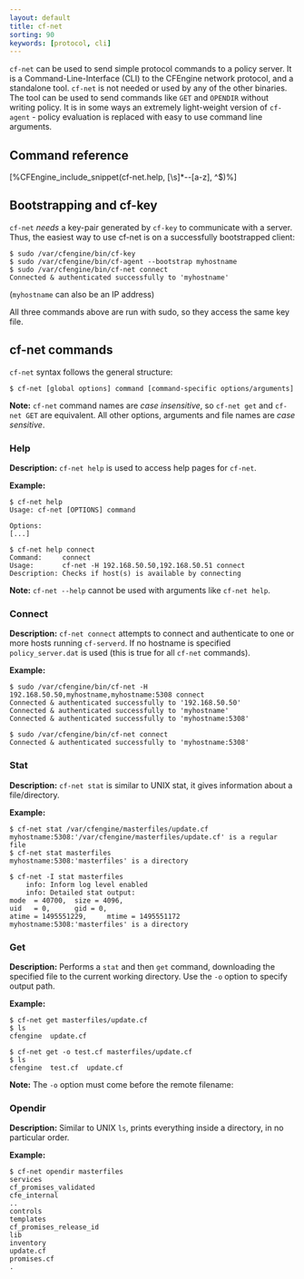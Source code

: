 ```yaml
---
layout: default
title: cf-net
sorting: 90
keywords: [protocol, cli]
---
```


`cf-net` can be used to send simple protocol commands to a policy server.
It is a Command-Line-Interface (CLI) to the CFEngine network protocol, and a standalone tool.
`cf-net` is not needed or used by any of the other binaries.
The tool can be used to send commands like `GET` and `OPENDIR` without writing policy.
It is in some ways an extremely light-weight version of `cf-agent` - policy evaluation is replaced with easy to use command line arguments.

## Command reference

[%CFEngine_include_snippet(cf-net.help, [\s]*--[a-z], ^$)%]

<!-- ** <- Terminate syntax highlighting of weird regex -->

## Bootstrapping and cf-key

`cf-net` *needs* a key-pair generated by `cf-key` to communicate with a server.
Thus, the easiest way to use cf-net is on a successfully bootstrapped client:

```console
$ sudo /var/cfengine/bin/cf-key
$ sudo /var/cfengine/bin/cf-agent --bootstrap myhostname
$ sudo /var/cfengine/bin/cf-net connect
Connected & authenticated successfully to 'myhostname'
```

(`myhostname` can also be an IP address)

All three commands above are run with sudo, so they access the same key file.

## cf-net commands
`cf-net` syntax follows the general structure:

```console
$ cf-net [global options] command [command-specific options/arguments]
```

**Note:** `cf-net` command names are *case insensitive*, so `cf-net get` and `cf-net GET` are equivalent.
All other options, arguments and file names are *case sensitive*.

### Help
**Description:** `cf-net help` is used to access help pages for `cf-net`.

**Example:**

```console
$ cf-net help
Usage: cf-net [OPTIONS] command

Options:
[...]
```

```console
$ cf-net help connect
Command:     connect
Usage:       cf-net -H 192.168.50.50,192.168.50.51 connect
Description: Checks if host(s) is available by connecting
```

**Note:** `cf-net --help` cannot be used with arguments like `cf-net help`.

### Connect
**Description:** `cf-net connect` attempts to connect and authenticate to one or more hosts running `cf-serverd`.
If no hostname is specified `policy_server.dat` is used (this is true for all `cf-net` commands).

**Example:**

```console
$ sudo /var/cfengine/bin/cf-net -H 192.168.50.50,myhostname,myhostname:5308 connect
Connected & authenticated successfully to '192.168.50.50'
Connected & authenticated successfully to 'myhostname'
Connected & authenticated successfully to 'myhostname:5308'
```

```console
$ sudo /var/cfengine/bin/cf-net connect
Connected & authenticated successfully to 'myhostname:5308'
```

### Stat
**Description:** `cf-net stat` is similar to UNIX stat, it gives information about a file/directory.

**Example:**

```console
$ cf-net stat /var/cfengine/masterfiles/update.cf
myhostname:5308:'/var/cfengine/masterfiles/update.cf' is a regular file
$ cf-net stat masterfiles
myhostname:5308:'masterfiles' is a directory
```

```console
$ cf-net -I stat masterfiles
    info: Inform log level enabled
    info: Detailed stat output:
mode  = 40700,  size = 4096,
uid   = 0,      gid = 0,
atime = 1495551229,     mtime = 1495551172
myhostname:5308:'masterfiles' is a directory
```

### Get
**Description:** Performs a `stat` and then `get` command, downloading the specified file to the current working directory.
Use the `-o` option to specify output path.

**Example:**

```console
$ cf-net get masterfiles/update.cf
$ ls
cfengine  update.cf
```

```console
$ cf-net get -o test.cf masterfiles/update.cf
$ ls
cfengine  test.cf  update.cf
```

**Note:** The `-o` option must come before the remote filename:

### Opendir
**Description:** Similar to UNIX `ls`, prints everything inside a directory, in no particular order.

**Example:**

```console
$ cf-net opendir masterfiles
services
cf_promises_validated
cfe_internal
..
controls
templates
cf_promises_release_id
lib
inventory
update.cf
promises.cf
.
```

